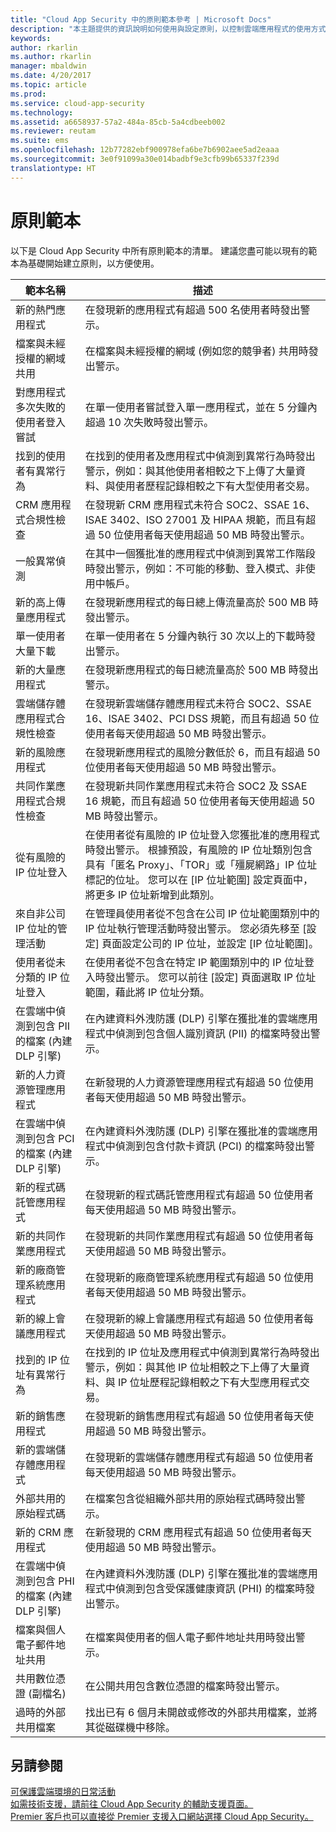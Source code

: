 ```yaml
---
title: "Cloud App Security 中的原則範本參考 | Microsoft Docs"
description: "本主題提供的資訊說明如何使用與設定原則，以控制雲端應用程式的使用方式。"
keywords: 
author: rkarlin
ms.author: rkarlin
manager: mbaldwin
ms.date: 4/20/2017
ms.topic: article
ms.prod: 
ms.service: cloud-app-security
ms.technology: 
ms.assetid: a6658937-57a2-484a-85cb-5a4cdbeeb002
ms.reviewer: reutam
ms.suite: ems
ms.openlocfilehash: 12b77282ebf900978efa6be7b6902aee5ad2eaaa
ms.sourcegitcommit: 3e0f91099a30e014badbf9e3cfb99b65337f239d
translationtype: HT
---
```

# <a name="policy-templates"></a>原則範本

以下是 Cloud App Security 中所有原則範本的清單。 建議您盡可能以現有的範本為基礎開始建立原則，以方便使用。

|範本名稱|描述|
|----|----|
|新的熱門應用程式|在發現新的應用程式有超過 500 名使用者時發出警示。|
|檔案與未經授權的網域共用|在檔案與未經授權的網域 (例如您的競爭者) 共用時發出警示。|
|對應用程式多次失敗的使用者登入嘗試|在單一使用者嘗試登入單一應用程式，並在 5 分鐘內超過 10 次失敗時發出警示。|
|找到的使用者有異常行為|在找到的使用者及應用程式中偵測到異常行為時發出警示，例如：與其他使用者相較之下上傳了大量資料、與使用者歷程記錄相較之下有大型使用者交易。|
|CRM 應用程式合規性檢查|在發現新 CRM 應用程式未符合 SOC2、SSAE 16、ISAE 3402、ISO 27001 及 HIPAA 規範，而且有超過 50 位使用者每天使用超過 50 MB 時發出警示。|
|一般異常偵測|在其中一個獲批准的應用程式中偵測到異常工作階段時發出警示，例如：不可能的移動、登入模式、非使用中帳戶。|
|新的高上傳量應用程式|在發現新應用程式的每日總上傳流量高於 500 MB 時發出警示。|
|單一使用者大量下載|在單一使用者在 5 分鐘內執行 30 次以上的下載時發出警示。|
|新的大量應用程式|在發現新應用程式的每日總流量高於 500 MB 時發出警示。|
|雲端儲存體應用程式合規性檢查|在發現新雲端儲存體應用程式未符合 SOC2、SSAE 16、ISAE 3402、PCI DSS 規範，而且有超過 50 位使用者每天使用超過 50 MB 時發出警示。|
|新的風險應用程式|在發現新應用程式的風險分數低於 6，而且有超過 50 位使用者每天使用超過 50 MB 時發出警示。|
|共同作業應用程式合規性檢查|在發現新共同作業應用程式未符合 SOC2 及 SSAE 16 規範，而且有超過 50 位使用者每天使用超過 50 MB 時發出警示。|
|從有風險的 IP 位址登入|在使用者從有風險的 IP 位址登入您獲批准的應用程式時發出警示。 根據預設，有風險的 IP 位址類別包含具有「匿名 Proxy」、「TOR」或「殭屍網路」IP 位址標記的位址。 您可以在 [IP 位址範圍] 設定頁面中，將更多 IP 位址新增到此類別。|
|來自非公司 IP 位址的管理活動|在管理員使用者從不包含在公司 IP 位址範圍類別中的 IP 位址執行管理活動時發出警示。 您必須先移至 [設定] 頁面設定公司的 IP 位址，並設定 [IP 位址範圍]。|
|使用者從未分類的 IP 位址登入|在使用者從不包含在特定 IP 範圍類別中的 IP 位址登入時發出警示。 您可以前往 [設定] 頁面選取 IP 位址範圍，藉此將 IP 位址分類。|
|在雲端中偵測到包含 PII 的檔案 (內建 DLP 引擎)|在內建資料外洩防護 (DLP) 引擎在獲批准的雲端應用程式中偵測到包含個人識別資訊 (PII) 的檔案時發出警示。|
|新的人力資源管理應用程式|在新發現的人力資源管理應用程式有超過 50 位使用者每天使用超過 50 MB 時發出警示。|
|在雲端中偵測到包含 PCI 的檔案 (內建 DLP 引擎)|在內建資料外洩防護 (DLP) 引擎在獲批准的雲端應用程式中偵測到包含付款卡資訊 (PCI) 的檔案時發出警示。|
|新的程式碼託管應用程式|在發現新的程式碼託管應用程式有超過 50 位使用者每天使用超過 50 MB 時發出警示。|
|新的共同作業應用程式|在發現新的共同作業應用程式有超過 50 位使用者每天使用超過 50 MB 時發出警示。|
|新的廠商管理系統應用程式|在發現新的廠商管理系統應用程式有超過 50 位使用者每天使用超過 50 MB 時發出警示。|
|新的線上會議應用程式|在發現新的線上會議應用程式有超過 50 位使用者每天使用超過 50 MB 時發出警示。|
|找到的 IP 位址有異常行為|在找到的 IP 位址及應用程式中偵測到異常行為時發出警示，例如：與其他 IP 位址相較之下上傳了大量資料、與 IP 位址歷程記錄相較之下有大型應用程式交易。|
|新的銷售應用程式|在發現新的銷售應用程式有超過 50 位使用者每天使用超過 50 MB 時發出警示。|
|新的雲端儲存體應用程式|在發現新的雲端儲存體應用程式有超過 50 位使用者每天使用超過 50 MB 時發出警示。|
|外部共用的原始程式碼|在檔案包含從組織外部共用的原始程式碼時發出警示。|
|新的 CRM 應用程式|在新發現的 CRM 應用程式有超過 50 位使用者每天使用超過 50 MB 時發出警示。|
|在雲端中偵測到包含 PHI 的檔案 (內建 DLP 引擎)|在內建資料外洩防護 (DLP) 引擎在獲批准的雲端應用程式中偵測到包含受保護健康資訊 (PHI) 的檔案時發出警示。|
|檔案與個人電子郵件地址共用|在檔案與使用者的個人電子郵件地址共用時發出警示。|
|共用數位憑證 (副檔名)|在公開共用包含數位憑證的檔案時發出警示。|
|過時的外部共用檔案|找出已有 6 個月未開啟或修改的外部共用檔案，並將其從磁碟機中移除。|



## <a name="see-also"></a>另請參閱  
[可保護雲端環境的日常活動](daily-activities-to-protect-your-cloud-environment.md)   
[如需技術支援，請前往 Cloud App Security 的輔助支援頁面。](http://support.microsoft.com/oas/default.aspx?prid=16031)   
[Premier 客戶也可以直接從 Premier 支援入口網站選擇 Cloud App Security。](https://premier.microsoft.com/)  
  
